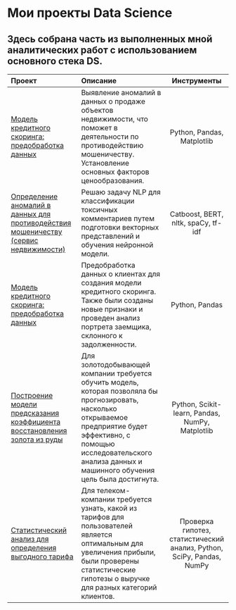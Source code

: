# Мои проекты Data Science

## Здесь собрана часть из выполненных мной аналитических работ с использованием основного стека DS.

| Проект | Описание | Инструменты |
| :-------------------- | :--------------------- |:---------------------------:|
| [Модель кредитного скоринга: предобработка данных](https://github.com/PavelSap/Sapunov_DS/tree/main/data_anomalies_real_estate_fraud)  | Выявление аномалий в данных о продаже объектов недвижимости, что поможет в деятельности по противодействию мошеничеству. Установление основных факторов ценообразования. | Python, Pandas, Matplotlib |
| [Определение аномалий в данных для противодействия мошеничеству (сервис недвижимости)](https://github.com/PavelSap/Sapunov_DS/tree/main/NLP_toxic_comments_project)  | Решаю задачу NLP для классификации токсичных комментариев путем подготовки векторных представлений и обучения нейронной модели. | Catboost, BERT, nltk, spaCy, tf-idf |
| [Модель кредитного скоринга: предобработка данных](https://github.com/PavelSap/Sapunov_DS/tree/main/%D1%81redit_scoring_model_data_preprocessing)  | Предобработка данных о клиентах для создания модели кредитного скоринга. Также были созданы новые признаки и проведен анализ портрета заемщика, склонного к задолженности. | Python, Pandas |
| [Построение модели предсказания коэффициента восстановления золота из руды](https://github.com/PavelSap/Sapunov_DS/tree/main/gold_recovery_project) | Для золотодобывающей компании требуется обучить модель, которая позволяла бы прогнозировать, насколько открываемое предприятие будет эффективно, с помощью исследовательского анализа данных и машинного обучения цель была достигнута. | Python, Scikit-learn, Pandas, NumPy, Matplotlib|
| [Статистический анализ для определения выгодного тарифа](https://github.com/PavelSap/Sapunov_DS/tree/main/stats_tariffs_project) | Для телеком-компании требуется узнать, какой из тарифов для пользователей является оптимальным для увеличения прибыли, были проверены статистические гипотезы о выручке для разных категорий клиентов. | Проверка гипотез, статистический анализ, Python, SciPy, Pandas, NumPy |

